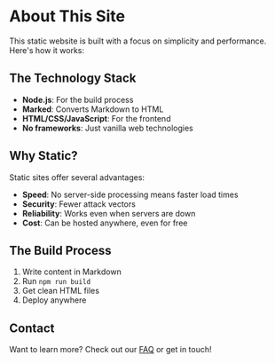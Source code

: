 # About This Site

This static website is built with a focus on simplicity and performance. Here's how it works:

## The Technology Stack

- **Node.js**: For the build process
- **Marked**: Converts Markdown to HTML
- **HTML/CSS/JavaScript**: For the frontend
- **No frameworks**: Just vanilla web technologies

## Why Static?

Static sites offer several advantages:

- **Speed**: No server-side processing means faster load times
- **Security**: Fewer attack vectors
- **Reliability**: Works even when servers are down
- **Cost**: Can be hosted anywhere, even for free

## The Build Process

1. Write content in Markdown
2. Run `npm run build`
3. Get clean HTML files
4. Deploy anywhere

## Contact

Want to learn more? Check out our [FAQ](/faq.html) or get in touch!
